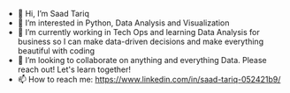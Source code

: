 - 👋 Hi, I’m Saad Tariq
- 👀 I’m interested in Python, Data Analysis and Visualization
- 🌱 I’m currently working in Tech Ops and learning Data Analysis for business so I can make data-driven decisions and make everything beautiful with coding
- 💞️ I’m looking to collaborate on anything and everything Data. Please reach out! Let's learn together!
- 📫 How to reach me: https://www.linkedin.com/in/saad-tariq-052421b9/

<!---
saadu321/saadu321 is a ✨ special ✨ repository because its `README.md` (this file) appears on your GitHub profile.
You can click the Preview link to take a look at your changes.
--->
